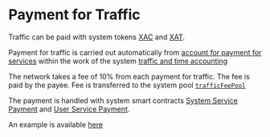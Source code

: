 # Payment for Traffic

Traffic can be paid with system tokens [XAC][5] and [XAT][6].

Payment for traffic is carried out automatically from [account for payment for services][1]
within the work of the system [traffic and time accounting][2]

The network takes a fee of 10% from each payment for traffic.
The fee is paid by the payee.
Fee is transferred to the system pool [`trafficFeePool`][4]

The payment is handled with system smart contracts [System Service Payment][7]
and [User Service Payment][8].

An example is available [here][9]


[1]: ../glossary/special-accounts.md#_2
[2]: ../get-started/traffic-time-accounting.md
[4]: ../glossary/system-pools.md#trafficfeepool
[5]: ../system-tokens/ace-coin.md
[6]: ../system-tokens/ace-token.md
[7]: ../list-of-operations/system-service-payment.md
[8]: ../list-of-operations/user-service-payment.md
[9]: ../system-tokens/examples.md
